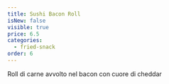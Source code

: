 ```yaml
---
title: Sushi Bacon Roll
isNew: false
visible: true
price: 6.5
categories:
  - fried-snack
order: 6
---
```


Roll di carne avvolto nel bacon con cuore di cheddar
